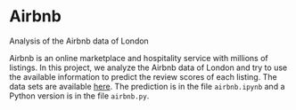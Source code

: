 # Airbnb
Analysis of the Airbnb data of London

Airbnb is an online marketplace and hospitality service with millions of listings. In this project, we analyze the Airbnb data of London and try to use the available information to predict the review scores of each listing. The data sets are available [here](http://insideairbnb.com/get-the-data.html). The prediction is in the file `airbnb.ipynb` and a Python version is in the file `airbnb.py`.

